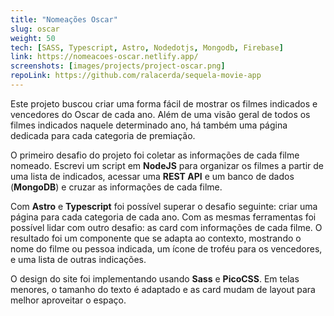 ```yaml
---
title: "Nomeações Oscar"
slug: oscar
weight: 50
tech: [SASS, Typescript, Astro, Nodedotjs, Mongodb, Firebase]
link: https://nomeacoes-oscar.netlify.app/
screenshots: [images/projects/project-oscar.png]
repoLink: https://github.com/ralacerda/sequela-movie-app
---
```


Este projeto buscou criar uma forma fácil de mostrar os filmes indicados e vencedores do Oscar de cada ano. Além de uma visão geral de todos os filmes indicados naquele determinado ano, há também uma página dedicada para cada categoria de premiação.

O primeiro desafio do projeto foi coletar as informações de cada filme nomeado. Escrevi um script em **NodeJS** para organizar os filmes a partir de uma lista de indicados, acessar uma **REST API** e um banco de dados (**MongoDB**) e cruzar as informações de cada filme.

Com **Astro** e **Typescript** foi possível superar o desafio seguinte: criar uma página para cada categoria de cada ano. Com as mesmas ferramentas foi possível lidar com outro desafio: as card com informações de cada filme. O resultado foi um componente que se adapta ao contexto, mostrando o nome do filme ou pessoa indicada, um ícone de troféu para os vencedores, e uma lista de outras indicações.

O design do site foi implementando usando **Sass** e **PicoCSS**. Em telas menores, o tamanho do texto é adaptado e as card mudam de layout para melhor aproveitar o espaço.
